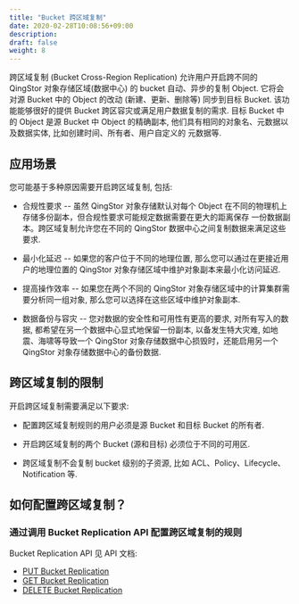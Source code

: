 ```yaml
---
title: "Bucket 跨区域复制"
date: 2020-02-28T10:08:56+09:00
description:
draft: false
weight: 8
---
```


跨区域复制 (Bucket Cross-Region Replication) 允许用户开启跨不同的 QingStor 对象存储区域(数据中心) 的 bucket 自动、异步的复制 Object.
它将会对源 Bucket 中的 Object 的改动 (新建、更新、删除等) 同步到目标 Bucket. 该功能能够很好的提供 Bucket 跨区容灾或满足用户数据复制的需求.
目标 Bucket 中的 Object 是源 Bucket 中 Object 的精确副本, 他们具有相同的对象名、元数据以及数据实体, 比如创建时间、所有者、用户自定义的
元数据等.

## 应用场景

您可能基于多种原因需要开启跨区域复制, 包括:

* 合规性要求 -- 虽然 QingStor 对象存储默认对每个 Object 在不同的物理机上存储多份副本，但合规性要求可能规定数据需要在更大的距离保存
一份数据副本。跨区域复制允许您在不同的 QingStor 数据中心之间复制数据来满足这些要求.

* 最小化延迟 -- 如果您的客户位于不同的地理位置, 那么您可以通过在更接近用户的地理位置的 QingStor 对象存储区域中维护对象副本来最小化访问延迟.

* 提高操作效率 -- 如果您在两个不同的 QingStor 对象存储区域中的计算集群需要分析同一组对象, 那么您可以选择在这些区域中维护对象副本.

* 数据备份与容灾 -- 您对数据的安全性和可用性有更高的要求, 对所有写入的数据, 都希望在另一个数据中心显式地保留一份副本, 以备发生特大灾难,
如地震、海啸等导致一个 QingStor 对象存储数据中心损毁时，还能启用另一个 QingStor 对象存储数据中心的备份数据.


## 跨区域复制的限制

开启跨区域复制需要满足以下要求:

* 配置跨区域复制规则的用户必须是源 Bucket 和目标 Bucket 的所有者.

* 开启跨区域复制的两个 Bucket (源和目标) 必须位于不同的可用区.

* 跨区域复制不会复制 bucket 级别的子资源, 比如 ACL、Policy、Lifecycle、Notification 等.


## 如何配置跨区域复制？

### 通过调用 Bucket Replication API 配置跨区域复制的规则

Bucket Replication API 见 API 文档:

- [PUT Bucket Replication](/storage/object-storage/api/bucket/repliation/put_replication)
- [GET Bucket Replication](/storage/object-storage/api/bucket/repliation/get_replication)
- [DELETE Bucket Replication](/storage/object-storage/api/bucket/repliation/delete_replication)



